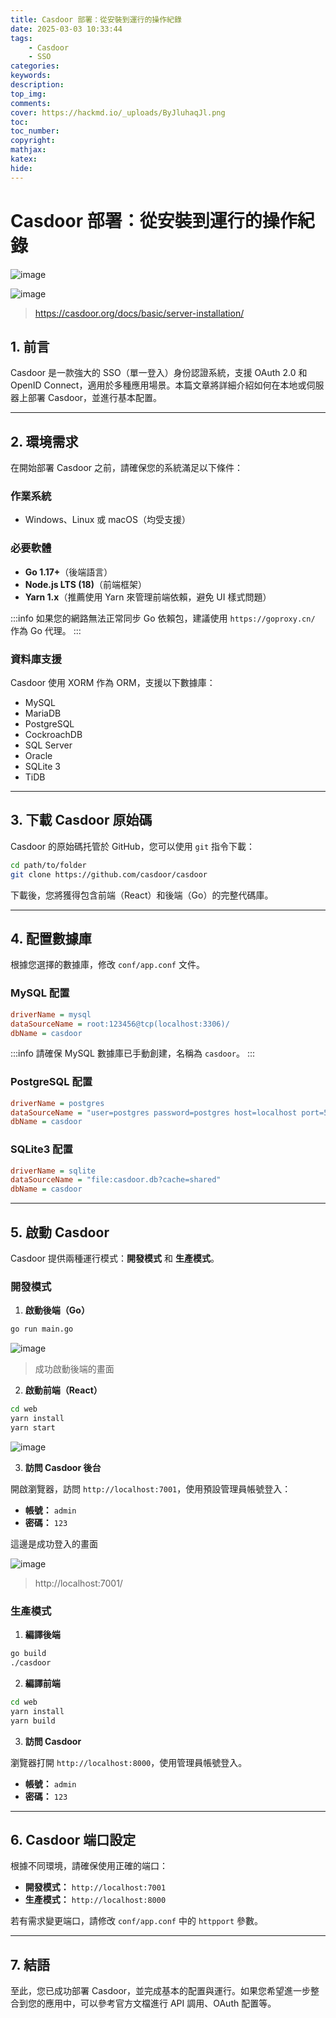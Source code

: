 ```yaml
---
title: Casdoor 部署：從安裝到運行的操作紀錄
date: 2025-03-03 10:33:44
tags:
    - Casdoor
    - SSO
categories:
keywords:
description:
top_img:
comments:
cover: https://hackmd.io/_uploads/ByJluhaqJl.png
toc:
toc_number:
copyright:
mathjax:
katex:
hide:
---
```


# Casdoor 部署：從安裝到運行的操作紀錄
![image](https://hackmd.io/_uploads/ByJluhaqJl.png)


![image](https://hackmd.io/_uploads/Byn5qs59kg.png)
>https://casdoor.org/docs/basic/server-installation/


## 1. 前言

Casdoor 是一款強大的 SSO（單一登入）身份認證系統，支援 OAuth 2.0 和 OpenID Connect，適用於多種應用場景。本篇文章將詳細介紹如何在本地或伺服器上部署 Casdoor，並進行基本配置。


---

## 2. 環境需求
在開始部署 Casdoor 之前，請確保您的系統滿足以下條件：

### **作業系統**
- Windows、Linux 或 macOS（均受支援）

### **必要軟體**
- **Go 1.17+**（後端語言）
- **Node.js LTS (18)**（前端框架）
- **Yarn 1.x**（推薦使用 Yarn 來管理前端依賴，避免 UI 樣式問題）

:::info
如果您的網路無法正常同步 Go 依賴包，建議使用 `https://goproxy.cn/` 作為 Go 代理。
:::

### **資料庫支援**
Casdoor 使用 XORM 作為 ORM，支援以下數據庫：
- MySQL
- MariaDB
- PostgreSQL
- CockroachDB
- SQL Server
- Oracle
- SQLite 3
- TiDB

---

## 3. 下載 Casdoor 原始碼
Casdoor 的原始碼托管於 GitHub，您可以使用 `git` 指令下載：

```sh
cd path/to/folder
git clone https://github.com/casdoor/casdoor
```

下載後，您將獲得包含前端（React）和後端（Go）的完整代碼庫。

---

## 4. 配置數據庫
根據您選擇的數據庫，修改 `conf/app.conf` 文件。

### **MySQL 配置**

```ini
driverName = mysql
dataSourceName = root:123456@tcp(localhost:3306)/
dbName = casdoor
```

:::info
請確保 MySQL 數據庫已手動創建，名稱為 `casdoor`。
:::

### **PostgreSQL 配置**

```ini
driverName = postgres
dataSourceName = "user=postgres password=postgres host=localhost port=5432 sslmode=disable dbname=casdoor"
dbName = casdoor
```

### **SQLite3 配置**

```ini
driverName = sqlite
dataSourceName = "file:casdoor.db?cache=shared"
dbName = casdoor
```

---

## 5. 啟動 Casdoor
Casdoor 提供兩種運行模式：**開發模式** 和 **生產模式**。

### **開發模式**

1. **啟動後端（Go）**

```sh
go run main.go
```

![image](https://hackmd.io/_uploads/S1oYhta5yl.png)
> 成功啟動後端的畫面


2. **啟動前端（React）**

```sh
cd web
yarn install
yarn start
```

![image](https://hackmd.io/_uploads/SyaODs6cJg.png)

3. **訪問 Casdoor 後台**

開啟瀏覽器，訪問 `http://localhost:7001`，使用預設管理員帳號登入：

- **帳號：** `admin`
- **密碼：** `123`

這邊是成功登入的畫面

![image](https://hackmd.io/_uploads/ByCrss691g.png)
>http://localhost:7001/

### **生產模式**

1. **編譯後端**

```sh
go build
./casdoor
```

2. **編譯前端**

```sh
cd web
yarn install
yarn build
```

3. **訪問 Casdoor**

瀏覽器打開 `http://localhost:8000`，使用管理員帳號登入。

- **帳號：** `admin`
- **密碼：** `123`



---

## 6. Casdoor 端口設定
根據不同環境，請確保使用正確的端口：

- **開發模式：** `http://localhost:7001`
- **生產模式：** `http://localhost:8000`

若有需求變更端口，請修改 `conf/app.conf` 中的 `httpport` 參數。

---

## 7. 結語
至此，您已成功部署 Casdoor，並完成基本的配置與運行。如果您希望進一步整合到您的應用中，可以參考官方文檔進行 API 調用、OAuth 配置等。
